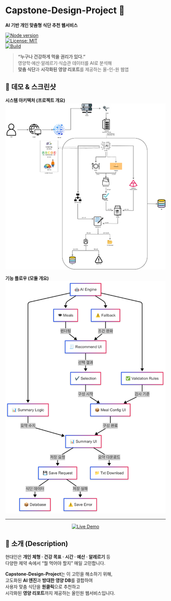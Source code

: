 # Capstone-Design-Project 🚀  
**AI 기반 개인 맞춤형 식단 추천 웹서비스**

[![Node version](https://img.shields.io/badge/node-%3E%3D18.0-green?logo=node.js)](https://nodejs.org/)  
[![License: MIT](https://img.shields.io/badge/license-MIT-blue.svg)](#license)  
[![Build](https://img.shields.io/badge/GitHub%20Actions-passing-brightgreen?logo=github-actions)](#ci)

> **“누구나 건강하게 먹을 권리가 있다.”**  
> 영양학·예산·알레르기·식습관 데이터를 AI로 분석해  
> **맞춤 식단**과 **시각화된 영양 리포트**를 제공하는 올-인-원 웹앱

## 📸 데모 & 스크린샷

**시스템 아키텍처 (프로젝트 개요)**  
![Project Architecture](개요도/프로젝트%20개요도.png)

**기능 플로우 (모듈 개요)**  
![Module Flow](개요도/모듈%20개요도.png)

---

<p align="center">
  <a href="https://your-demo-url.com" target="_blank">
    <img
      src="https://img.shields.io/badge/Live%20Demo-Click%20Here-informational?style=for-the-badge&logo=vercel"
      alt="Live Demo"
    />
  </a>
</p>

## 📝 소개 (Description)

현대인은 **개인 체형 · 건강 목표 · 시간 · 예산 · 알레르기** 등  
다양한 제약 속에서 “뭘 먹어야 할지” 매일 고민합니다.

**Capstone-Design-Project**는 이 고민을 해소하기 위해,  
고도화된 **AI 엔진**과 **방대한 영양 DB**를 결합하여  
사용자 맞춤 식단을 **원클릭**으로 추천하고  
시각화된 **영양 리포트**까지 제공하는 올인원 웹서비스입니다.
